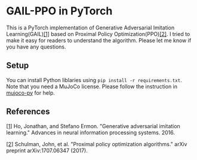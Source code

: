 # GAIL-PPO in PyTorch
This is a PyTorch implementation of Generative Adversarial Imitation Learning(GAIL)[[1]](#references) based on Proximal Policy Optimization(PPO)[[2]](#references). I tried to make it easy for readers to understand the algorithm. Please let me know if you have any questions.

## Setup
You can install Python liblaries using `pip install -r requirements.txt`. Note that you need a MuJoCo license. Please follow the instruction in [mujoco-py](https://github.com/openai/mujoco-py
) for help.

## References
[[1]](http://papers.nips.cc/paper/6391-generative-adversarial-imitation-learning) Ho, Jonathan, and Stefano Ermon. "Generative adversarial imitation learning." Advances in neural information processing systems. 2016.

[[2]](https://arxiv.org/abs/1707.06347) Schulman, John, et al. "Proximal policy optimization algorithms." arXiv preprint arXiv:1707.06347 (2017).
